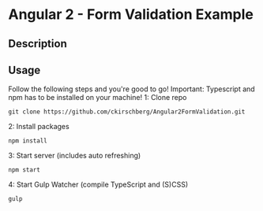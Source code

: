 # Angular 2 - Form Validation Example

## Description

## Usage
Follow the following steps and you're good to go! Important: Typescript and npm has to be installed on your machine!
1: Clone repo
```
git clone https://github.com/ckirschberg/Angular2FormValidation.git
```
2: Install packages
```
npm install
```
3: Start server (includes auto refreshing)
```
npm start
```
4: Start Gulp Watcher (compile TypeScript and (S)CSS)
```
gulp
```